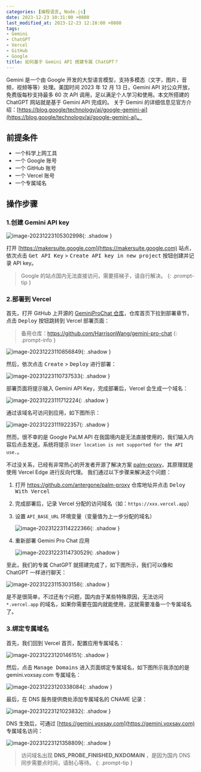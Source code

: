 ```yaml
---
categories: [编程语言, Node.js]
date: 2023-12-23 10:31:00 +0800
last_modified_at: 2023-12-23 12:28:00 +0800
tags:
- Gemini
- ChatGPT
- Vercel
- GitHub
- Google
title: 如何基于 Gemini API 搭建专属 ChatGPT？
---
```


Gemini 是一个由 Google 开发的大型语言模型，支持多模态（文字，图片，音频，视频等等）处理。美国时间 2023 年 12 月 13 日，Gemini API 对公众开放，免费版每秒支持最多 60 次 API 调用，足以满足个人学习和使用。本文所搭建的 ChatGPT 网站就是基于 Gemini API 完成的。 关于 Gemini 的详细信息见官方介绍：[https://blog.google/technology/ai/google-gemini-ai](https://blog.google/technology/ai/google-gemini-ai)。

## 前提条件

- 一个科学上网工具
- 一个 Google 账号
- 一个 GitHub 账号
- 一个 Vercel 账号
- 一个专属域名

## 操作步骤

### 1.创建 Gemini API key

![image-20231223105302998](/img/image-20231223105302998.png){: .shadow }

打开 [https://makersuite.google.com](https://makersuite.google.com) 站点，依次点击 <kbd>Get API Key</kbd> > <kbd>Create API key in new project</kbd> 按钮创建并记录 API key。

> Google 的站点国内无法直接访问，需要搭梯子，请自行解决。
{: .prompt-tip }

### 2.部署到 Vercel

首先，打开 GitHub 上开源的 [GeminiProChat 仓库](https://github.com/babaohuang/GeminiProChat)，仓库首页下拉到部署章节，点击 <kbd>Deploy</kbd> 按钮跳转到 Vercel 部署页面：

> 备用仓库：https://github.com/HarrisonWang/gemini-pro-chat
{: .prompt-info }

![image-20231223110856849](/img/image-20231223110856849.png){: .shadow }

然后，依次点击 <kbd>Create</kbd> > <kbd>Deploy</kbd> 进行部署：

![image-20231223110737533](/img/image-20231223110737533.png){: .shadow }

部署页面将提示输入 Gemini API Key，完成部署后，Vercel 会生成一个域名：

![image-20231223111712224](/img/image-20231223111712224.png){: .shadow }

通过该域名可访问到应用，如下图所示：

![image-20231223111922357](/img/image-20231223111922357.png){: .shadow }

然而，很不幸的是 Google PaLM API 在我国境内是无法直接使用的，我们输入内容后点击发送，系统将提示 `User location is not supported for the API use.`。

不过没关系，已经有非常热心的开发者开源了解决方案 [palm-proxy](https://github.com/antergone/palm-proxy)，其原理就是使用 Vercel Edge 进行反向代理。 我们通过以下步骤来解决这个问题：

1. 打开 https://github.com/antergone/palm-proxy 仓库地址并点击 <kbd>Deloy With Vercel</kbd>

2. 完成部署后，记录 Vercel 分配的访问域名（如：`https://xxx.vercel.app`）

3. 设置 `API_BASE_URL` 环境变量（变量值为上一步分配的域名）

   ![image-20231223114222366](/img/image-20231223114222366.png){: .shadow }

4. 重新部署 Gemini Pro Chat 应用

   ![image-20231223114730529](/img/image-20231223114730529.png){: .shadow }

至此，我们的专属 ChatGPT 就搭建完成了，如下图所示，我们可以像和 ChatGPT 一样进行聊天：

![image-20231223115303158](/img/image-20231223115303158.png){: .shadow }

是不是很简单，不过还有个问题，国内由于某些特殊原因，无法访问 `*.vercel.app` 的域名，如果你需要在国内就能使用，这就需要准备一个专属域名了。

### 3.绑定专属域名

首先，我们回到 Vercel 首页，配置应用专属域名：

![image-20231223120146151](/img/image-20231223120146151.png){: .shadow }

然后，点击 <kbd>Manage Domains</kbd> 进入页面绑定专属域名，如下图所示我添加的是 gemini.voxsay.com 专属域名：

![image-20231223120338084](/img/image-20231223120338084.png){: .shadow }

最后，在 DNS 服务提供商处添加专属域名的 CNAME 记录：

![image-20231223121023832](/img/image-20231223121023832.png){: .shadow }

DNS 生效后，可通过 [https://gemini.voxsay.com](https://gemini.voxsay.com) 专属域名访问：

![image-20231223121358809](/img/image-20231223121358809.png){: .shadow }

>  访问域名出现 **DNS_PROBE_FINISHED_NXDOMAIN** ，是因为国内 DNS 同步需要点时间，请耐心等待。
{: .prompt-tip }
